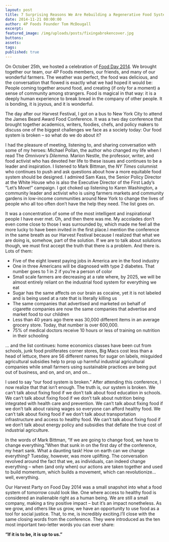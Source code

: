 ```yaml
---
layout: post
title: 7 Surprising Reasons We Are Rebuilding a Regenerative Food System
date: 2014-11-21 00:00:00
author: 4P Foods Founder Tom McDougall
excerpt:
featured_image: /img/uploads/posts/fixingabrokencover.jpg
buttons:
assets:
tags:
published: true
---
```

<div class="editable"><p>On October 25th, we hosted a celebration of&nbsp;<a href="http://www.foodday.org/">Food Day 2014</a>. We brought together our team, our 4P Foods members, our friends, and many of our wonderful farmers. The weather was perfect, the food was delicious, and the conversation that flowed is exactly what we had hoped it would be: People coming together around food, and creating (if only for a moment) a sense of community among strangers. Food is magical in that way: it is a deeply human experience to break bread in the company of other people. It is bonding, it is joyous, and it is wonderful.</p><p>The day after our Harvest Festival, I got on a bus to New York City to attend the James Beard Award Food Conference. It was a two day conference that brought together academics, writers, foodies, chefs, and policy makers to discuss one of the biggest challenges we face as a society today: Our food system is broken &ndash; so what do we do about it?</p><p>I had the pleasure of meeting, listening to, and sharing conversation with some of my heroes: Michael Pollan, the author who changed my life when I read The <em>Omnivore&rsquo;s Dilemma.</em> Marion Nestle, the professor, writer, and food activist who has devoted her life to these issues and continues to be a leader and inspiration. I listened to Mark Bittman, the <em>NY Times</em> columnist who continues to push and ask questions about how a more equitable food system should be designed. I admired Sam Kass, the Senior Policy Director at the White House who is also the Executive Director of the First Lady&rsquo;s &ldquo;Let&rsquo;s Move!&rdquo; campaign. I got choked up listening to Karen Washington, a community leader and activist who is using farmers markets and community gardens in low-income communities around New York to change the lives of people who all too often don&rsquo;t have the help they need. The list goes on.</p><p>It was a concentration of some of the most intelligent and inspirational people I have ever met. Oh, and then there was me. My accolades don&rsquo;t even come close to those I was surrounded by, which made me feel all the more lucky to have been invited in the first place.I mention the conference in the same breath as our Harvest Festival because I realized that what we are doing is, somehow, part of the solution. If we are to talk about solutions though, we must first accept the truth that there is a problem. And there is. Lots of them:</p><ul><li>Five of the eight lowest paying jobs in America are in the food industry</li><li>One in three Americans will be diagnosed with type 2 diabetes. That number goes to 1 in 2 if you&rsquo;re a person of color</li><li>Small scale farmers are decreasing at a rate where, by 2025, we will be almost entirely reliant on the industrial food system for everything we eat</li><li>Sugar has the same affects on our brain as cocaine, yet it is not labeled and is being used at a rate that is literally killing us</li><li>The same companies that advertised and marketed on behalf of cigarette companies are now the same companies that advertise and market food to our children</li><li>Less than 40 years ago there was 30,000 different items in an average grocery store. Today, that number is over 600,000.</li><li>75% of medical doctors receive 10 hours or less of training on nutrition in their schooling</li></ul><p>&hellip; and the list continues: home economics classes have been cut from schools, junk food proliferates corner stores, Big Macs cost less than a head of lettuce, there are 56 different names for sugar on labels, misguided agricultural subsidies help to prop up harmful industrial agricultural companies while small farmers using sustainable practices are being put out of business, and on, and on, and on&hellip;</p><p>I used to say &ldquo;our food system is broken.&rdquo; After attending this conference, I now realize that that isn&rsquo;t enough. The truth is, our system is broken. We can&rsquo;t talk about fixing food if we don&rsquo;t talk about food education in schools. We can&rsquo;t talk about fixing food if we don&rsquo;t talk about nutrition being integrated with health care and prevention. We can&rsquo;t talk about fixing food if we don&rsquo;t talk about raising wages so everyone can afford healthy food. We can&rsquo;t talk about fixing food if we don&rsquo;t talk about transportation infrastructure and access to healthy food. We can&rsquo;t talk about fixing food if we don&rsquo;t talk about energy policy and subsidies that deflate the true cost of industrial agriculture.</p><p>In the words of Mark Bittman, &ldquo;If we are going to change food, we have to change everything.&rdquo;When that sunk in on the first day of the conference, my heart sank. What a daunting task! How on earth can we change everything? Tuesday, however, was more uplifting. The conversation revolved around the fact that we, as individuals, can indeed change everything &ndash; when (and only when) our actions are taken together and used to build momentum, which builds a movement, which can revolutionize&hellip; well, everything.</p><p>Our Harvest Party on Food Day 2014 was a small snapshot into what a food system of tomorrow could look like. One where access to healthy food is considered an inalienable right as a human being. We are still a small company, making a tiny positive impact &ndash; but it&rsquo;s an impact nonetheless. As we grow, and others like us grow, we have an opportunity to use food as a tool for social justice. That, to me, is incredibly exciting.I&rsquo;ll close with the same closing words from the conference. They were introduced as the ten most important two-letter words you can ever share:</p><p><strong>&ldquo;If it is to be, it is up to us.&rdquo;</strong></p></div>